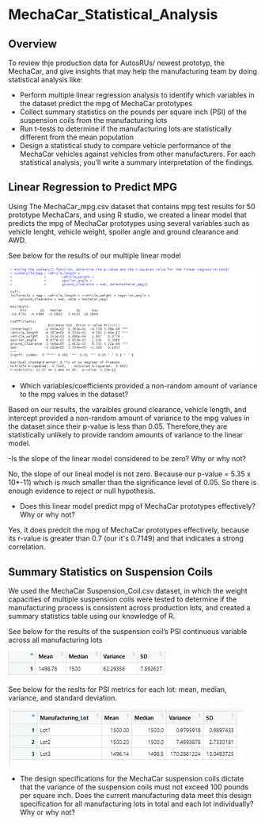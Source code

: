 # MechaCar_Statistical_Analysis

## Overview

To review thje production data for AutosRUs/ newest prototyp, the MechaCar, and give insights that may help the manufacturing team by doing statistical analysis like:

- Perform multiple linear regression analysis to identify which variables in the dataset predict the mpg of MechaCar prototypes
- Collect summary statistics on the pounds per square inch (PSI) of the suspension coils from the manufacturing lots
- Run t-tests to determine if the manufacturing lots are statistically different from the mean population
- Design a statistical study to compare vehicle performance of the MechaCar vehicles against vehicles from other manufacturers. For each statistical analysis, you’ll write a summary interpretation of the findings.

## Linear Regression to Predict MPG

Using The MechaCar_mpg.csv dataset that contains mpg test results for 50 prototype MechaCars, and using R studio, we created a linear model that predicts the mpg of MechaCar prototypes using several variables such as vehicle lenght, vehicle weight, spoiler angle and ground clearance and AWD. 

See below for the results of our multiple linear model

![image](https://github.com/gotica462/MechaCar_Statistical_Analysis/blob/main/P-value%20and%20R_square%20value.png)

- Which variables/coefficients provided a non-random amount of variance to the mpg values in the dataset?

Based on our results, the varaibles ground clearance, vehicle length, and intercept provided a non-random amount of variance to the mpg values in the dataset since their p-value is less than 0.05. Therefore,they are statistically unlikely to provide random amounts of variance to the linear model. 

 -Is the slope of the linear model considered to be zero? Why or why not?
 
No, the slope of our lineal model is not zero. Because our p-value = 5.35 x 10*-11) which is much smaller than the significance level of 0.05. So there is enough evidence to reject or null hypothesis. 
            
- Does this linear model predict mpg of MechaCar prototypes effectively? Why or why not?

Yes, it does predcit the mpg of MechaCar prototypes effectively, because its r-value is greater than 0.7 (our it's 0.7149) and that indicates a strong correlation.

## Summary Statistics on Suspension Coils

We used the MechaCar Suspension_Coil.csv dataset, in which  the weight capacities of multiple suspension coils were tested to determine if the manufacturing process is consistent across production lots, and created a summary statistics table using our knowledge of R.

See below for the results of the suspension coil’s PSI continuous variable across all manufacturing lots

![image](https://github.com/gotica462/MechaCar_Statistical_Analysis/blob/main/Total_Summary.png)

See below for the reslts for PSI metrics for each lot: mean, median, variance, and standard deviation.

![image](https://github.com/gotica462/MechaCar_Statistical_Analysis/blob/main/Lot_Summary.png)

- The design specifications for the MechaCar suspension coils dictate that the variance of the suspension coils must not exceed 100 pounds per square inch. Does the current manufacturing data meet this design specification for all manufacturing lots in total and each lot individually? Why or why not?





